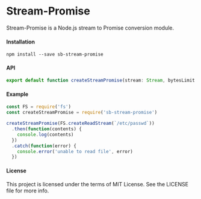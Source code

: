 Stream-Promise
==========

Stream-Promise is a Node.js stream to Promise conversion module.

#### Installation

```
npm install --save sb-stream-promise
```

#### API

```js
export default function createStreamPromise(stream: Stream, bytesLimit: ?number)
```

#### Example
```js
const FS = require('fs')
const createStreamPromise = require('sb-stream-promise')

createStreamPromise(FS.createReadStream(`/etc/passwd`))
  .then(function(contents) {
    console.log(contents)
  })
  .catch(function(error) {
    console.error('unable to read file', error)
  })
```

#### License
This project is licensed under the terms of MIT License. See the LICENSE file for more info.

